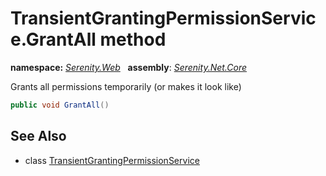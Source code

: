 # TransientGrantingPermissionService.GrantAll method
**namespace:** *[Serenity.Web](../../README.md#serenity.web-namespace)*   **assembly**: *[Serenity.Net.Core](../../README.md)*

Grants all permissions temporarily (or makes it look like)

```csharp
public void GrantAll()
```

## See Also

* class [TransientGrantingPermissionService](../TransientGrantingPermissionService.md)